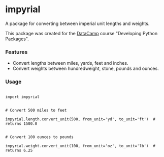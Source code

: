 # impyrial

A package for converting between imperial unit lengths and weights.

This package was created for the [DataCamp](https://www.datacamp.com) course "Developing Python Packages".

### Features

- Convert lengths between miles, yards, feet and inches.
- Convert weights between hundredweight, stone, pounds and ounces.

### Usage

```

import impyrial


# Convert 500 miles to feet

impyrial.length.convert_unit(500, from_unit='yd', to_unit='ft')  # returns 1500.0


# Convert 100 ounces to pounds

impyrial.weight.convert_unit(100, from_unit='oz', to_unit='lb')  # returns 6.25

```
